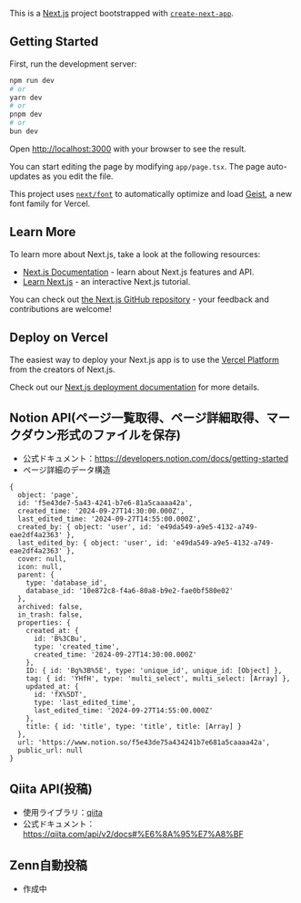 This is a [Next.js](https://nextjs.org) project bootstrapped with [`create-next-app`](https://nextjs.org/docs/app/api-reference/cli/create-next-app).

## Getting Started

First, run the development server:

```bash
npm run dev
# or
yarn dev
# or
pnpm dev
# or
bun dev
```

Open [http://localhost:3000](http://localhost:3000) with your browser to see the result.

You can start editing the page by modifying `app/page.tsx`. The page auto-updates as you edit the file.

This project uses [`next/font`](https://nextjs.org/docs/app/building-your-application/optimizing/fonts) to automatically optimize and load [Geist](https://vercel.com/font), a new font family for Vercel.

## Learn More

To learn more about Next.js, take a look at the following resources:

- [Next.js Documentation](https://nextjs.org/docs) - learn about Next.js features and API.
- [Learn Next.js](https://nextjs.org/learn) - an interactive Next.js tutorial.

You can check out [the Next.js GitHub repository](https://github.com/vercel/next.js) - your feedback and contributions are welcome!

## Deploy on Vercel

The easiest way to deploy your Next.js app is to use the [Vercel Platform](https://vercel.com/new?utm_medium=default-template&filter=next.js&utm_source=create-next-app&utm_campaign=create-next-app-readme) from the creators of Next.js.

Check out our [Next.js deployment documentation](https://nextjs.org/docs/app/building-your-application/deploying) for more details.

## Notion API(ページ一覧取得、ページ詳細取得、マークダウン形式のファイルを保存)
- 公式ドキュメント：https://developers.notion.com/docs/getting-started
- ページ詳細のデータ構造
```
{
  object: 'page',
  id: 'f5e43de7-5a43-4241-b7e6-81a5caaaa42a',
  created_time: '2024-09-27T14:30:00.000Z',
  last_edited_time: '2024-09-27T14:55:00.000Z',
  created_by: { object: 'user', id: 'e49da549-a9e5-4132-a749-eae2df4a2363' },
  last_edited_by: { object: 'user', id: 'e49da549-a9e5-4132-a749-eae2df4a2363' },
  cover: null,
  icon: null,
  parent: {
    type: 'database_id',
    database_id: '10e872c8-f4a6-80a8-b9e2-fae0bf580e02'
  },
  archived: false,
  in_trash: false,
  properties: {
    created_at: {
      id: 'B%3CBu',
      type: 'created_time',
      created_time: '2024-09-27T14:30:00.000Z'
    },
    ID: { id: 'Bg%3B%5E', type: 'unique_id', unique_id: [Object] },
    tag: { id: 'YHfH', type: 'multi_select', multi_select: [Array] },
    updated_at: {
      id: 'fX%5DT',
      type: 'last_edited_time',
      last_edited_time: '2024-09-27T14:55:00.000Z'
    },
    title: { id: 'title', type: 'title', title: [Array] }
  },
  url: 'https://www.notion.so/f5e43de75a434241b7e681a5caaaa42a',
  public_url: null
}
```

## Qiita API(投稿)
- 使用ライブラリ：[qiita](https://github.com/increments/qiita-js/tree/master)
- 公式ドキュメント：https://qiita.com/api/v2/docs#%E6%8A%95%E7%A8%BF
## Zenn自動投稿
- 作成中